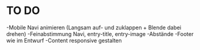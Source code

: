 # TO DO
-Mobile Navi animieren (Langsam auf- und zuklappen + Blende dabei drehen)
-Feinabstimmung Navi, entry-title, entry-image
-Abstände
-Footer wie im Entwurf
-Content responsive gestalten
